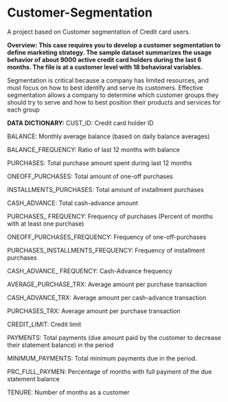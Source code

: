 # Customer-Segmentation
A project based on Customer segmentation of Credit card users. 

**Overview: This case requires you to develop a customer segmentation to define marketing strategy.
 The sample dataset summarizes the usage behavior of about 9000 active credit card holders during
 the last 6 months. The file is at a customer level with 18 behavioral variables.** 

Segmentation is critical because a company has limited resources, and must focus on how to best identify and serve its customers.
Effective segmentation allows a company to determine which customer groups they should try to serve and how to best position their products and services for each group

**DATA DICTIONARY:**
CUST_ID: Credit card holder ID

BALANCE: Monthly average balance (based on daily balance averages)

BALANCE_FREQUENCY: Ratio of last 12 months with balance

PURCHASES: Total purchase amount spent during last 12 months

ONEOFF_PURCHASES: Total amount of one-off purchases

INSTALLMENTS_PURCHASES: Total amount of installment purchases

CASH_ADVANCE: Total cash-advance amount

PURCHASES_ FREQUENCY: Frequency of purchases (Percent of months with at least one
purchase)

ONEOFF_PURCHASES_FREQUENCY: Frequency of one-off-purchases

PURCHASES_INSTALLMENTS_FREQUENCY: Frequency of installment purchases

CASH_ADVANCE_ FREQUENCY: Cash-Advance frequency

AVERAGE_PURCHASE_TRX: Average amount per purchase transaction

CASH_ADVANCE_TRX: Average amount per cash-advance transaction

PURCHASES_TRX: Average amount per purchase transaction

CREDIT_LIMIT: Credit limit

PAYMENTS: Total payments (due amount paid by the customer to decrease their statement
balance) in the period

MINIMUM_PAYMENTS: Total minimum payments due in the period.

PRC_FULL_PAYMEN: Percentage of months with full payment of the due statement balance

TENURE: Number of months as a customer
